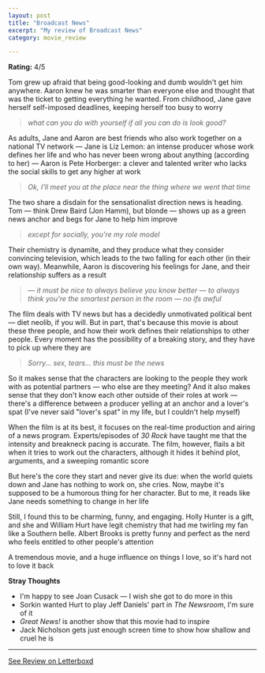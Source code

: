 ```yaml
---
layout: post
title: "Broadcast News"
excerpt: "My review of Broadcast News"
category: movie_review

---
```


**Rating:** 4/5

Tom grew up afraid that being good-looking and dumb wouldn't get him anywhere. Aaron knew he was smarter than everyone else and thought that was the ticket to getting everything he wanted. From childhood, Jane gave herself self-imposed deadlines, keeping herself too busy to worry

<blockquote><i>what can you do with yourself if all you can do is look good?</i></blockquote>As adults, Jane and Aaron are best friends who also work together on a national TV network — Jane is Liz Lemon: an intense producer whose work defines her life and who has never been wrong about anything (according to her) — Aaron is Pete Horberger: a clever and talented writer who lacks the social skills to get any higher at work

<blockquote><i>Ok, I'll meet you at the place near the thing where we went that time</i></blockquote>The two share a disdain for the sensationalist direction news is heading. Tom — think Drew Baird (Jon Hamm), but blonde — shows up as a green news anchor and begs for Jane to help him improve

<blockquote><i>except for socially, you're my role model</i></blockquote>Their chemistry is dynamite, and they produce what they consider convincing television, which leads to the two falling for each other (in their own way). Meanwhile, Aaron is discovering his feelings for Jane, and their relationship suffers as a result

<blockquote><i>— it must be nice to always believe you know better — to always think you're the smartest person in the room
— no ifs awful</i></blockquote>The film deals with TV news but has a decidedly unmotivated political bent — diet neolib, if you will. But in part, that's because this movie is about these
three people, and how their work defines their relationships to other people. Every moment has the possibility of a breaking story, and they have to pick up where they are

<blockquote><i>Sorry... sex, tears... this must be the news</i></blockquote>So it makes sense that the characters are looking to the people they work with as potential partners — who else are they meeting? And it also makes sense that they don't know each other outside of their roles at work — there's a difference between a producer yelling at an anchor and a lover's spat (I've never said "lover's spat" in my life, but I couldn't help myself)

When the film is at its best, it focuses on the real-time production and airing of a news program. Experts/episodes of <i>30 Rock</i> have taught me that the intensity and breakneck pacing is accurate. The film, however, flails a bit when it tries to work out the characters, although it hides it behind plot, arguments, and a sweeping romantic score

But here's the core they start and never give its due: when the world quiets down and Jane has nothing to work on, she cries. Now, maybe it's supposed to be a humorous thing for her character. But to me, it reads like Jane needs something to change in her life

Still, I found this to be charming, funny, and engaging. Holly Hunter is a gift, and she and William Hurt have legit chemistry that had me twirling my fan like a Southern belle. Albert Brooks is pretty funny and perfect as the nerd who feels entitled to other people's attention

A tremendous movie, and a huge influence on things I love, so it's hard not to love it back

<b>Stray Thoughts</b>
* I'm happy to see Joan Cusack — I wish she got to do more in this
* Sorkin wanted Hurt to play Jeff Daniels' part in <i>The Newsroom</i>, I'm sure of it
* <i>Great News!</i> is another show that this movie had to inspire
* Jack Nicholson gets just enough screen time to show how shallow and cruel he is

<hr>

[See Review on Letterboxd](https://boxd.it/4RujPr)
